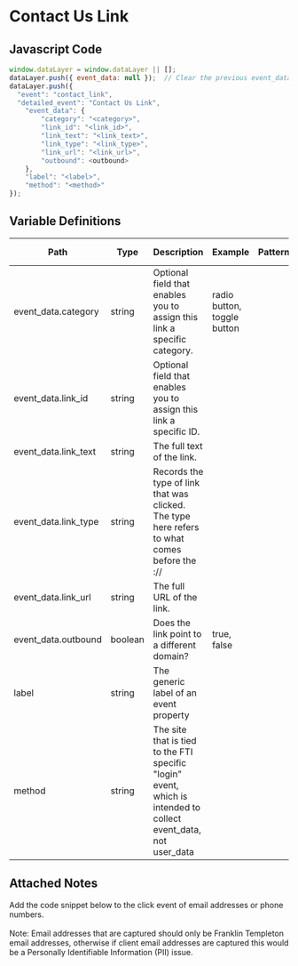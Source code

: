 # Contact Us Link

### 

## Javascript Code
```js
window.dataLayer = window.dataLayer || [];
dataLayer.push({ event_data: null });  // Clear the previous event_data object.
dataLayer.push({
  "event": "contact_link",
  "detailed_event": "Contact Us Link",
    "event_data": {
        "category": "<category>",
        "link_id": "<link_id>",
        "link_text": "<link_text>",
        "link_type": "<link_type>",
        "link_url": "<link_url>",
        "outbound": <outbound>
    },
    "label": "<label>",
    "method": "<method>"
});
```

## Variable Definitions

|Path|Type|Description|Example|Pattern|Min Length|Max Length|Minimum|Maximum|Multiple Of|
| --- | --- | --- | --- | --- | --- | --- | --- | --- | --- |
|event_data.category|string|Optional field that enables you to assign this link a specific category.|radio button, toggle button|||||||
|event_data.link_id|string|Optional field that enables you to assign this link a specific ID.||||||||
|event_data.link_text|string|The full text of the link.||||||||
|event_data.link_type|string|Records the type of link that was clicked. The type here refers to what comes before the :\/\/||||||||
|event_data.link_url|string|The full URL of the link.||||||||
|event_data.outbound|boolean|Does the link point to a different domain?|true, false|||||||
|label|string|The generic label of an event property||||||||
|method|string|The site that is tied to the FTI specific "login" event, which is intended to collect event\_data, not user\_data||||||||

## Attached Notes

<p><span data-sheets-value="{&quot;1&quot;:2,&quot;2&quot;:&quot;Add the code snippet below to the click event of email addresses or phone numbers.\n\nNote:  Email addresses that are captured should only be Franklin Templeton email addresses, otherwise if client email addresses are captured this would be a Personally Identifiable Information (PII) issue.&quot;}" data-sheets-userformat="{&quot;2&quot;:513,&quot;3&quot;:{&quot;1&quot;:0},&quot;12&quot;:0}">Add the code snippet below to the click event of email addresses or phone numbers.<br /><br />Note: Email addresses that are captured should only be Franklin Templeton email addresses, otherwise if client email addresses are captured this would be a Personally Identifiable Information (PII) issue.</span></p>
<p><span data-sheets-value="{&quot;1&quot;:2,&quot;2&quot;:&quot;Add the code snippet below to the click event of email addresses or phone numbers.\n\nNote:  Email addresses that are captured should only be Franklin Templeton email addresses, otherwise if client email addresses are captured this would be a Personally Identifiable Information (PII) issue.&quot;}" data-sheets-userformat="{&quot;2&quot;:513,&quot;3&quot;:{&quot;1&quot;:0},&quot;12&quot;:0}"><img title="Contact Us" src="&quot;https:/github.com/searchdiscovery/client-fti-ga4-dl-spec/blob/main/images/Contact%20Us.png&quot;" alt="" /></span></p>
